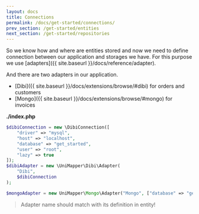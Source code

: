 ```yaml
---
layout: docs
title: Connections
permalink: /docs/get-started/connections/
prev_section: /get-started/entities
next_section: /get-started/repositories
---
```


So we know how and where are entities stored and now we need to define connection between our application and storages we have. For this purpose we use [adapters]({{ site.baseurl }}/docs/reference/adapter).

And there are two adapters in our application.

- [Dibi]({{ site.baseurl }}/docs/extensions/browse/#dibi) for orders and customers
- [Mongo]({{ site.baseurl }}/docs/extensions/browse/#mongo) for invoices

**./index.php**

~~~ php
$dibiConnection = new \DibiConnection([
    "driver" => "mysql",
    "host" => "localhost",
    "database" => "get_started",
    "user" => "root",
    "lazy" => true
]);
$dibiAdapter = new \UniMapper\Dibi\Adapter(
    "Dibi",
    $dibiConnection
);

$mongoAdapter = new UniMapper\Mongo\Adapter("Mongo", ["database" => "get_started"]);
~~~

> Adapter name should match with its definition in entity!